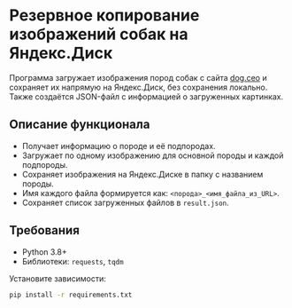 # Резервное копирование изображений собак на Яндекс.Диск

Программа загружает изображения пород собак с сайта [dog.ceo](https://dog.ceo/dog-api/)  и сохраняет их напрямую на Яндекс.Диск, без сохранения локально. Также создаётся JSON-файл с информацией о загруженных картинках.

## Описание функционала

- Получает информацию о породе и её подпородах.
- Загружает по одному изображению для основной породы и каждой подпороды.
- Сохраняет изображения на Яндекс.Диске в папку с названием породы.
- Имя каждого файла формируется как: `<порода>_<имя_файла_из_URL>`.
- Сохраняет список загруженных файлов в `result.json`.

## Требования

- Python 3.8+
- Библиотеки: `requests`, `tqdm`

Установите зависимости:

```bash
pip install -r requirements.txt